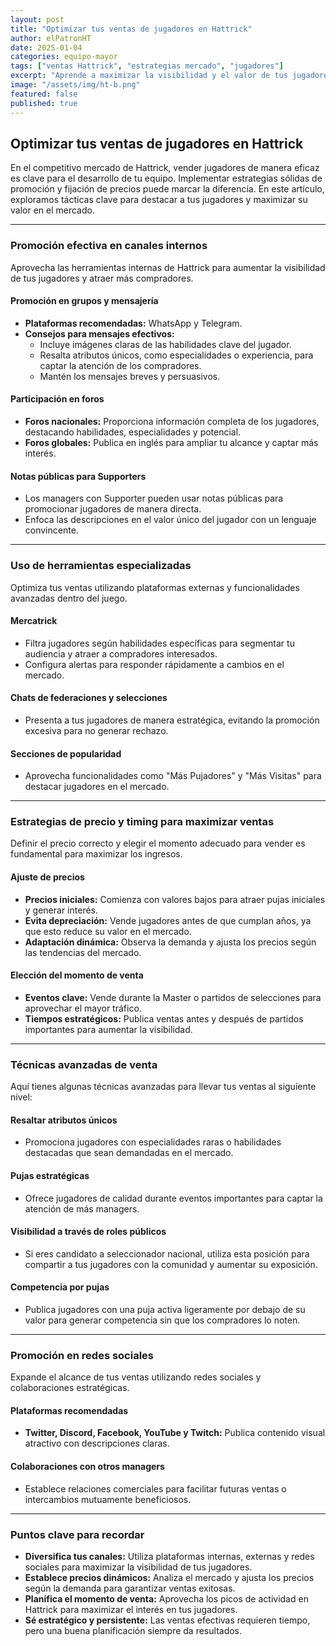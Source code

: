 ```yaml
---
layout: post
title: "Optimizar tus ventas de jugadores en Hattrick"
author: elPatronHT
date: 2025-01-04
categories: equipo-mayor
tags: ["ventas Hattrick", "estrategias mercado", "jugadores"]
excerpt: "Aprende a maximizar la visibilidad y el valor de tus jugadores con estrategias efectivas de venta en Hattrick."
image: "/assets/img/ht-b.png"
featured: false
published: true
---
```


## Optimizar tus ventas de jugadores en Hattrick

En el competitivo mercado de Hattrick, vender jugadores de manera eficaz es clave para el desarrollo de tu equipo. Implementar estrategias sólidas de promoción y fijación de precios puede marcar la diferencia. En este artículo, exploramos tácticas clave para destacar a tus jugadores y maximizar su valor en el mercado.

---

### Promoción efectiva en canales internos

Aprovecha las herramientas internas de Hattrick para aumentar la visibilidad de tus jugadores y atraer más compradores.

#### Promoción en grupos y mensajería

- **Plataformas recomendadas:** WhatsApp y Telegram.
- **Consejos para mensajes efectivos:**
  - Incluye imágenes claras de las habilidades clave del jugador.
  - Resalta atributos únicos, como especialidades o experiencia, para captar la atención de los compradores.
  - Mantén los mensajes breves y persuasivos.

#### Participación en foros

- **Foros nacionales:** Proporciona información completa de los jugadores, destacando habilidades, especialidades y potencial.
- **Foros globales:** Publica en inglés para ampliar tu alcance y captar más interés.

#### Notas públicas para Supporters

- Los managers con Supporter pueden usar notas públicas para promocionar jugadores de manera directa.
- Enfoca las descripciones en el valor único del jugador con un lenguaje convincente.

---

### Uso de herramientas especializadas

Optimiza tus ventas utilizando plataformas externas y funcionalidades avanzadas dentro del juego.

#### Mercatrick

- Filtra jugadores según habilidades específicas para segmentar tu audiencia y atraer a compradores interesados.
- Configura alertas para responder rápidamente a cambios en el mercado.

#### Chats de federaciones y selecciones

- Presenta a tus jugadores de manera estratégica, evitando la promoción excesiva para no generar rechazo.

#### Secciones de popularidad

- Aprovecha funcionalidades como "Más Pujadores" y "Más Visitas" para destacar jugadores en el mercado.

---

### Estrategias de precio y timing para maximizar ventas

Definir el precio correcto y elegir el momento adecuado para vender es fundamental para maximizar los ingresos.

#### Ajuste de precios

- **Precios iniciales:** Comienza con valores bajos para atraer pujas iniciales y generar interés.
- **Evita depreciación:** Vende jugadores antes de que cumplan años, ya que esto reduce su valor en el mercado.
- **Adaptación dinámica:** Observa la demanda y ajusta los precios según las tendencias del mercado.

#### Elección del momento de venta

- **Eventos clave:** Vende durante la Master o partidos de selecciones para aprovechar el mayor tráfico.
- **Tiempos estratégicos:** Publica ventas antes y después de partidos importantes para aumentar la visibilidad.

---

### Técnicas avanzadas de venta

Aquí tienes algunas técnicas avanzadas para llevar tus ventas al siguiente nivel:

#### Resaltar atributos únicos

- Promociona jugadores con especialidades raras o habilidades destacadas que sean demandadas en el mercado.

#### Pujas estratégicas

- Ofrece jugadores de calidad durante eventos importantes para captar la atención de más managers.

#### Visibilidad a través de roles públicos

- Si eres candidato a seleccionador nacional, utiliza esta posición para compartir a tus jugadores con la comunidad y aumentar su exposición.

#### Competencia por pujas

- Publica jugadores con una puja activa ligeramente por debajo de su valor para generar competencia sin que los compradores lo noten.

---

### Promoción en redes sociales

Expande el alcance de tus ventas utilizando redes sociales y colaboraciones estratégicas.

#### Plataformas recomendadas

- **Twitter, Discord, Facebook, YouTube y Twitch:** Publica contenido visual atractivo con descripciones claras.

#### Colaboraciones con otros managers

- Establece relaciones comerciales para facilitar futuras ventas o intercambios mutuamente beneficiosos.

---

### Puntos clave para recordar

- **Diversifica tus canales:** Utiliza plataformas internas, externas y redes sociales para maximizar la visibilidad de tus jugadores.
- **Establece precios dinámicos:** Analiza el mercado y ajusta los precios según la demanda para garantizar ventas exitosas.
- **Planifica el momento de venta:** Aprovecha los picos de actividad en Hattrick para maximizar el interés en tus jugadores.
- **Sé estratégico y persistente:** Las ventas efectivas requieren tiempo, pero una buena planificación siempre da resultados.
